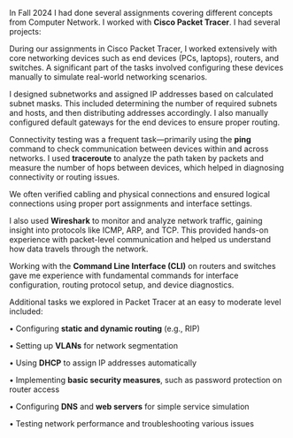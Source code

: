 In Fall 2024 I had done several assignments covering different concepts from Computer Network. I worked with **Cisco Packet Tracer**. I had several projects:

During our assignments in Cisco Packet Tracer, I worked extensively with core networking devices such as end devices (PCs, laptops), routers, and switches. A significant part of the tasks involved configuring these devices manually to simulate real-world networking scenarios.

I designed subnetworks and assigned IP addresses based on calculated subnet masks. This included determining the number of required subnets and hosts, and then distributing addresses accordingly. I also manually configured default gateways for the end devices to ensure proper routing.

Connectivity testing was a frequent task—primarily using the **ping** command to check communication between devices within and across networks. I used **traceroute** to analyze the path taken by packets and measure the number of hops between devices, which helped in diagnosing connectivity or routing issues.

We often verified cabling and physical connections and ensured logical connections using proper port assignments and interface settings.

I also used **Wireshark** to monitor and analyze network traffic, gaining insight into protocols like ICMP, ARP, and TCP. This provided hands-on experience with packet-level communication and helped us understand how data travels through the network.

Working with the **Command Line Interface (CLI)** on routers and switches gave me experience with fundamental commands for interface configuration, routing protocol setup, and device diagnostics.

Additional tasks we explored in Packet Tracer at an easy to moderate level included:

•	Configuring **static and dynamic routing** (e.g., RIP)

•	Setting up **VLANs** for network segmentation

•	Using **DHCP** to assign IP addresses automatically

•	Implementing **basic security measures**, such as password protection on router access

•	Configuring **DNS** and **web servers** for simple service simulation

•	Testing network performance and troubleshooting various issues
